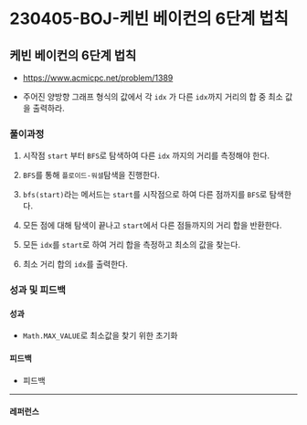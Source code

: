 # 230405-BOJ-케빈 베이컨의 6단계 법칙

## 케빈 베이컨의 6단계 법칙

- https://www.acmicpc.net/problem/1389

- 주어진 양방향 그래프 형식의 값에서 각 `idx` 가 다른 `idx`까지 거리의 합 중 최소 값을 출력하라.

### 풀이과정

1. 시작점 `start` 부터 `BFS`로 탐색하여 다른 `idx` 까지의 거리를 측정해야 한다.

2. `BFS`를 통해 `플로이드-워셜`탐색을 진행한다.

3. `bfs(start)`라는 메서드는 `start`를 시작점으로 하여 다른 점까지를 `BFS`로 탐색한다.

4. 모든 점에 대해 탐색이 끝나고 `start`에서 다른 점들까지의 거리 합을 반환한다.

5. 모든 `idx`를 `start`로 하여 거리 합을 측정하고 최소의 값을 찾는다.

6. 최소 거리 합의 `idx`를 출력한다.

### 성과 및 피드백

#### 성과

- `Math.MAX_VALUE`로 최소값을 찾기 위한 초기화

#### 피드백

- 피드백

--- 

#### 레퍼런스

> 
